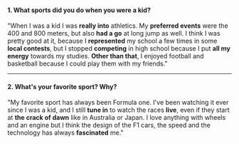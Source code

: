 #### 1. What sports did you do when you were a kid?
"When I was a kid I was **really into** athletics. My **preferred events** were the 400 and 800 meters, but also **had a go** at long jump as well. I think I was pretty good at it, because I **represented** my school a few times in some **local contests**, but I stopped **competing** in high school because I put **all my energy** towards my studies. **Other than that**, I enjoyed football and basketball because I could play them with my friends."

---
#### 2. What's your favorite sport? Why?
"My favorite sport has always been Formula one. I've been watching it ever since I was a kid, and I still **tune in** to watch the races **live**, even if they start at **the crack of dawn** like in Australia or Japan. I love anything with wheels and an engine but I think the design of the F1 cars, the speed and the technology has always **fascinated** me."